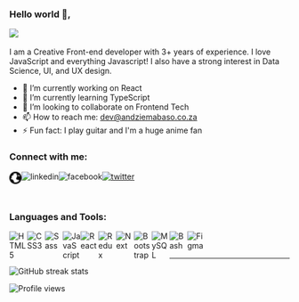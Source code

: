 ### Hello world 👋,  
![](https://andziemabaso.co.za/signature/github/github-banner.jpg)

I am a Creative Front-end developer with 3+ years of experience. I love JavaScript and everything Javascript! I also have a strong interest in Data Science, UI, and UX design.

- 🔭 I’m currently working on React  
- 🌱 I’m currently learning TypeScript 
- 👯 I’m looking to collaborate on Frontend Tech 
- 📫 How to reach me: dev@andziemabaso.co.za 
- ⚡ Fun fact: I play guitar and I'm a huge anime fan  


### Connect with me:
[<img align="left" src='https://raw.githubusercontent.com/iconic/open-iconic/master/svg/globe.svg' alt='Portfolio' height='22px'>](https://andziemabaso.co.za/)  [<img  align="left" src='https://cdn.jsdelivr.net/npm/simple-icons@v3/icons/linkedin.svg' alt='linkedin' height='22'>](https://www.linkedin.com/in/https://www.linkedin.com/in/andzisi-mabaso//)  [<img align="left" src='https://cdn.jsdelivr.net/npm/simple-icons@v3/icons/facebook.svg' alt='facebook' height='22'>](https://www.facebook.com/https://www.facebook.com/AndzieM347)  [<img src='https://cdn.jsdelivr.net/npm/simple-icons@v3/icons/twitter.svg' alt='twitter' height='22'>](https://twitter.com/https://twitter.com/AndzieMabaso) 

<br />

### Languages and Tools:



[<img align="left" alt="HTML5" width="32px" src="https://andziemabaso.co.za/signature/github/html.svg" />]()
[<img align="left" alt="CSS3" width="32px" src="https://andziemabaso.co.za/signature/github/css3.svg" />]()
[<img align="left" alt="Sass" width="32px" src="https://andziemabaso.co.za/signature/github/sass.svg" />]()
[<img align="left" alt="JavaScript" width="32px" src="https://andziemabaso.co.za/signature/github/js.svg" />]()
[<img align="left" alt="React" width="32px" src="https://andziemabaso.co.za/signature/github/react.svg" />]()
[<img align="left" alt="Redux" width="32px" src="https://andziemabaso.co.za/signature/github/redux.svg" />]()
[<img align="left" alt="Next" width="32px" src="https://andziemabaso.co.za/signature/github/nextjs.svg" />]()
[<img align="left" alt="Bootstrap" width="32px" src="https://andziemabaso.co.za/signature/github/bootstrap.svg" />]()
[<img align="left" alt="MySQL" width="32px" src="https://andziemabaso.co.za/signature/github/sql.svg" />]()
[<img align="left" alt="Bash" width="32px" src="https://andziemabaso.co.za/signature/github/bash.svg" />]()
[<img align="left" alt="Figma" width="32px" src="https://andziemabaso.co.za/signature/github/figma.svg" />]()


<br />
<br />

---


![GitHub streak stats](https://github-readme-streak-stats.herokuapp.com/?user=andzie-m347)  

![Profile views](https://gpvc.arturio.dev/andzie-m347) 
